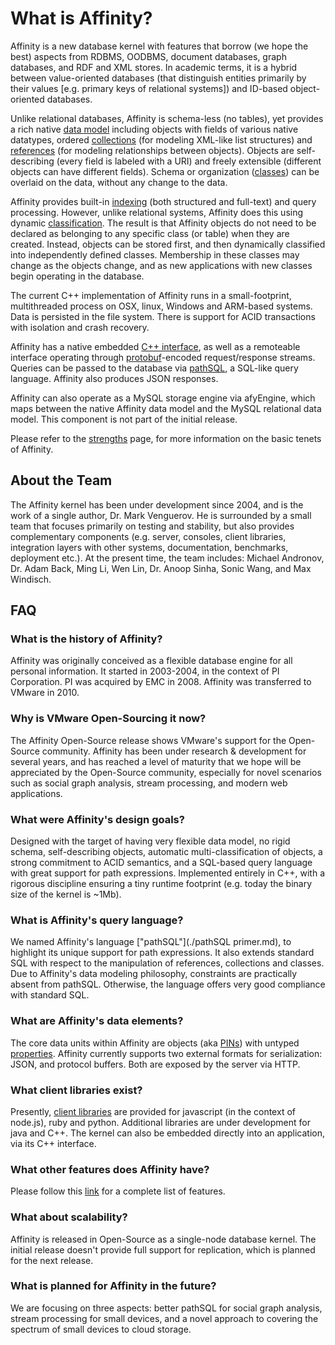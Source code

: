 # What is Affinity?

Affinity is a new database kernel with features that borrow (we hope the best) aspects from
RDBMS, OODBMS, document databases, graph databases, and RDF and XML stores. 
In academic terms, it is a hybrid between value-oriented databases (that distinguish entities primarily by their values
[e.g. primary keys of relational systems]) and ID-based object-oriented databases.

Unlike relational databases, Affinity is schema-less (no tables), yet provides a rich native 
[data model](./terminology.md#essential-concepts-data-model) including objects with fields of 
various native datatypes, ordered [collections](./terminology.md#collection) (for modeling XML-like list structures)
and [references](./terminology.md#pin-reference) (for modeling relationships between objects). 
Objects are self-describing (every field is labeled with a URI) and freely extensible 
(different objects can have different fields). Schema or organization ([classes](./terminology.md#class)) 
can be overlaid on the data, without any change to the data.

Affinity provides built-in [indexing](./terminology.md#index) (both structured and full-text) and query processing. 
However, unlike relational systems, Affinity does this using dynamic [classification](./terminology.md#class). 
The result is that Affinity objects do not need to be declared as belonging to any specific class (or table) when they are created. 
Instead, objects can be stored first, and then dynamically classified into independently defined classes. 
Membership in these classes may change as the objects change, and as new applications with new classes begin operating in the database.

The current C++ implementation of Affinity runs in a small-footprint, multithreaded process on OSX, linux, Windows and ARM-based systems. 
Data is persisted in the file system. There is support for ACID transactions with isolation and crash recovery.

Affinity has a native embedded [C++ interface](./terminology.md#c-kernel-interface), as well as a remoteable interface operating through 
[protobuf](./terminology.md#protocol-buffer)-encoded request/response streams. Queries can be passed to the database via 
[pathSQL](./terminology.md#pathsql), a SQL-like query language. Affinity also produces JSON responses.

Affinity can also operate as a MySQL storage engine via afyEngine, 
which maps between the native Affinity data model and the MySQL relational data model.
This component is not part of the initial release.

Please refer to the [strengths](./strengths.md) page, for more information on the
basic tenets of Affinity.

## About the Team

The Affinity kernel has been under development since 2004, and is the work of a single author, Dr. Mark Venguerov.
He is surrounded by a small team that focuses primarily on testing and stability, but also provides
complementary components (e.g. server, consoles, client libraries, integration layers with other systems,
documentation, benchmarks, deployment etc.). At the present time, the team includes:
Michael Andronov, Dr. Adam Back, Ming Li, Wen Lin, Dr. Anoop Sinha, Sonic Wang, and Max Windisch.

## FAQ

### What is the history of Affinity?
Affinity was originally conceived as a flexible database engine for all personal information.
It started in 2003-2004, in the context of PI Corporation. PI was acquired by EMC in 2008.
Affinity was transferred to VMware in 2010.

### Why is VMware Open-Sourcing it now?
The Affinity Open-Source release shows VMware's support for the Open-Source community.
Affinity has been under research &amp; development for several years, and has reached a level of maturity
that we hope will be appreciated by the Open-Source community, especially for novel scenarios such as
social graph analysis, stream processing, and modern web applications.

### What were Affinity's design goals?
Designed with the target of having very flexible data model, no rigid schema, self-describing objects,
automatic multi-classification of objects, a strong commitment to ACID semantics,
and a SQL-based query language with great support for path expressions.
Implemented entirely in C++, with a rigorous discipline ensuring a tiny runtime footprint
(e.g. today the binary size of the kernel is ~1Mb).

### What is Affinity's query language?
We named Affinity's language ["pathSQL"](./pathSQL primer.md), to highlight its unique support for path expressions.
It also extends standard SQL with respect to the manipulation of references, collections and classes.
Due to Affinity's data modeling philosophy, constraints are practically absent from pathSQL.
Otherwise, the language offers very good compliance with standard SQL.

### What are Affinity's data elements?
The core data units within Affinity are objects (aka [PINs](./terminology.md#pin)) with untyped [properties](./terminology.md#property).
Affinity currently supports two external formats for serialization: JSON, and protocol buffers.
Both are exposed by the server via HTTP.

### What client libraries exist?
Presently, [client libraries](./terminology.md#client-side-libraries) are provided for javascript (in the context of node.js), ruby and python.
Additional libraries are under development for java and C++. The kernel can also be
embedded directly into an application, via its C++ interface.

### What other features does Affinity have?
Please follow this [link](./features.md) for a complete list of features.

### What about scalability?
Affinity is released in Open-Source as a single-node database kernel.
The initial release doesn't provide full support for replication, which is planned
for the next release.

### What is planned for Affinity in the future?
We are focusing on three aspects: better pathSQL for social graph analysis,
stream processing for small devices, and a novel approach to covering the spectrum of 
small devices to cloud storage.

